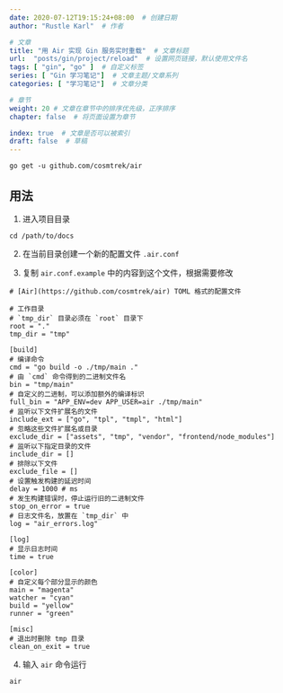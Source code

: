 ```yaml
---
date: 2020-07-12T19:15:24+08:00  # 创建日期
author: "Rustle Karl"  # 作者

# 文章
title: "用 Air 实现 Gin 服务实时重载"  # 文章标题
url:  "posts/gin/project/reload"  # 设置网页链接，默认使用文件名
tags: [ "gin", "go" ]  # 自定义标签
series: [ "Gin 学习笔记"]  # 文章主题/文章系列
categories: [ "学习笔记"]  # 文章分类

# 章节
weight: 20 # 文章在章节中的排序优先级，正序排序
chapter: false  # 将页面设置为章节

index: true  # 文章是否可以被索引
draft: false  # 草稿
---
```


```shell
go get -u github.com/cosmtrek/air
```

## 用法

1. 进入项目目录

```shell
cd /path/to/docs
```

2. 在当前目录创建一个新的配置文件 `.air.conf`

3. 复制 `air.conf.example` 中的内容到这个文件，根据需要修改

```shell
# [Air](https://github.com/cosmtrek/air) TOML 格式的配置文件

# 工作目录
# `tmp_dir` 目录必须在 `root` 目录下
root = "."
tmp_dir = "tmp"

[build]
# 编译命令
cmd = "go build -o ./tmp/main ."
# 由 `cmd` 命令得到的二进制文件名
bin = "tmp/main"
# 自定义的二进制，可以添加额外的编译标识
full_bin = "APP_ENV=dev APP_USER=air ./tmp/main"
# 监听以下文件扩展名的文件
include_ext = ["go", "tpl", "tmpl", "html"]
# 忽略这些文件扩展名或目录
exclude_dir = ["assets", "tmp", "vendor", "frontend/node_modules"]
# 监听以下指定目录的文件
include_dir = []
# 排除以下文件
exclude_file = []
# 设置触发构建的延迟时间
delay = 1000 # ms
# 发生构建错误时，停止运行旧的二进制文件
stop_on_error = true
# 日志文件名，放置在 `tmp_dir` 中
log = "air_errors.log"

[log]
# 显示日志时间
time = true

[color]
# 自定义每个部分显示的颜色
main = "magenta"
watcher = "cyan"
build = "yellow"
runner = "green"

[misc]
# 退出时删除 tmp 目录
clean_on_exit = true
```

4. 输入 `air` 命令运行

```shell
air
```
